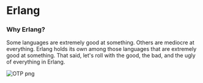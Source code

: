 Erlang
======

### Why Erlang?

Some languages are extremely good at something. Others are mediocre at everything. Erlang holds its own among those languages that are extremely good at something. That said, let's roll with the good, the bad, and the ugly of everything in Erlang.

![OTP png](https://github.com/janewang/erlang/raw/master/erlang.png)